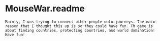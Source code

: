 # MouseWar.readme

    Mainly, I was trying to connect other people onto journeys. The main
    reason that I thought this up is so they could have fun. Th game is 
    about finding countries, protecting countries, and world domination!
    Have fun!
